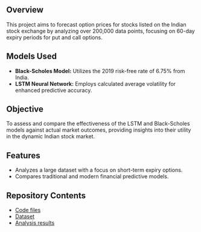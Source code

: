 ## Overview
This project aims to forecast option prices for stocks listed on the Indian stock exchange by analyzing over 200,000 data points, focusing on 60-day expiry periods for put and call options.

## Models Used
- **Black-Scholes Model:** Utilizes the 2019 risk-free rate of 6.75% from India.
- **LSTM Neural Network:** Employs calculated average volatility for enhanced predictive accuracy.

## Objective
To assess and compare the effectiveness of the LSTM and Black-Scholes models against actual market outcomes, providing insights into their utility in the dynamic Indian stock market.

## Features
- Analyzes a large dataset with a focus on short-term expiry options.
- Compares traditional and modern financial predictive models.

## Repository Contents
- [Code files](https://github.com/agining/Predicting-Indian-Stock-Options-LSTM-vs.-Black-Scholes/blob/main/Project.ipynb)
- [Dataset](https://www.kaggle.com/datasets/laxmankusuma/nse-stocks-data-fetched-from-yahoo/data)
- [Analysis results](https://github.com/agining/Predicting-Indian-Stock-Options-LSTM-vs.-Black-Scholes/blob/main/LSTM%20vs.%20Black-Scholes.pdf)
